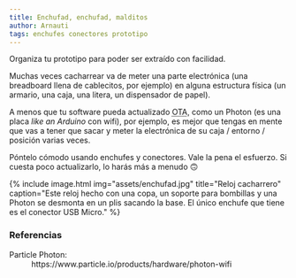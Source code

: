 ```yaml
---
title: Enchufad, enchufad, malditos
author: Arnauti
tags: enchufes conectores prototipo
---
```


Organiza tu prototipo para poder ser extraído con facilidad.

Muchas veces cacharrear va de meter una parte electrónica (una breadboard llena de cablecitos, por ejemplo) en alguna estructura física (un armario, una caja, una litera, un dispensador de papel).

A menos que tu software pueda actualizado <acronym title="over the air">OTA</acronym>, como un Photon (es una placa *like an Arduino* con wifi), por ejemplo, es mejor que tengas en mente que vas a tener que sacar y meter la electrónica de su caja / entorno / posición varias veces.

Póntelo cómodo usando enchufes y conectores. Vale la pena el esfuerzo. Si cuesta poco actualizarlo, lo harás más a menudo 🙃


{% include image.html
  img="assets/enchufad.jpg"
  title="Reloj cacharrero"
  caption="Este reloj hecho con una copa, un soporte para bombillas y una Photon se desmonta en un plis sacando la base. El único enchufe que tiene es el conector USB Micro."
 %}

### Referencias
<dl>
  <dt>Particle Photon:</dt>
  <dd>https://www.particle.io/products/hardware/photon-wifi</dd>

</dl>
